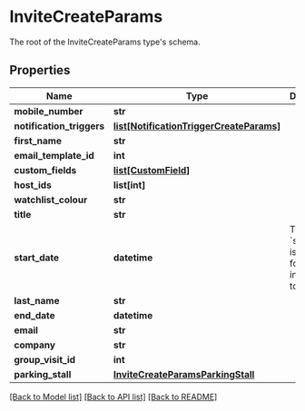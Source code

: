 # InviteCreateParams

The root of the InviteCreateParams type's schema.
## Properties
Name | Type | Description | Notes
------------ | ------------- | ------------- | -------------
**mobile_number** | **str** |  | [optional] 
**notification_triggers** | [**list[NotificationTriggerCreateParams]**](NotificationTriggerCreateParams.md) |  | [optional] 
**first_name** | **str** |  | 
**email_template_id** | **int** |  | [optional] 
**custom_fields** | [**list[CustomField]**](CustomField.md) |  | [optional] 
**host_ids** | **list[int]** |  | [optional] 
**watchlist_colour** | **str** |  | [optional] 
**title** | **str** |  | [optional] 
**start_date** | **datetime** | The &#x60;start_date&#x60; is required for invitations to lobbies | [optional] 
**last_name** | **str** |  | 
**end_date** | **datetime** |  | [optional] 
**email** | **str** |  | 
**company** | **str** |  | [optional] 
**group_visit_id** | **int** |  | [optional] 
**parking_stall** | [**InviteCreateParamsParkingStall**](InviteCreateParamsParkingStall.md) |  | [optional] 

[[Back to Model list]](../README.md#documentation-for-models) [[Back to API list]](../README.md#documentation-for-api-endpoints) [[Back to README]](../README.md)


